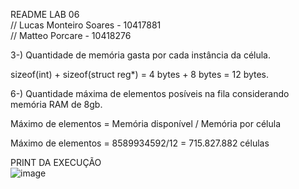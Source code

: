 README LAB 06 <br>
// Lucas Monteiro Soares - 10417881<br>
// Matteo Porcare - 10418276

3-) Quantidade de memória gasta por cada instância da célula.

sizeof(int) + sizeof(struct reg*) = 4 bytes + 8 bytes = 12 bytes.

6-) Quantidade máxima de elementos posíveis na fila considerando memória RAM de 8gb.

Máximo de elementos = Memória disponível / Memória por célula

Máximo de elementos = 8589934592/12 = 715.827.882 células

PRINT DA EXECUÇÃO<br>
![image](https://github.com/user-attachments/assets/4d5440cd-6c07-414e-8b32-397091cf7b2d)
